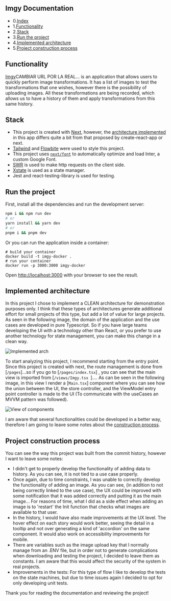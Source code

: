 ## Imgy Documentation 
- 0.[Index](https://github.com/mariesco/imgy#imgy-documentation)
- 1.[Functionality](https://github.com/mariesco/imgy#functionality)
- 2.[Stack](https://github.com/mariesco/imgy#stack)
- 3.[Run the project](https://github.com/mariesco/imgy#run-the-project)
- 4.[Implemented architecture](https://github.com/mariesco/imgy#implemented-architecture)
- 5.[Project construction process](https://github.com/mariesco/imgy#project-construction-process)

## Functionality 

[Imgy](https://google.com/)CAMBIAR URL POR LA REAL... is an application that allows users to quickly perform image transformations. It has a list of images to test the transformations that one wishes, however there is the possibility of uploading images. All these transformations are being recorded, which allows us to have a history of them and apply transformations from this same history.

## Stack 

- This project is created with [Next](https://nextjs.org/), however, the [architecture implemented](https://github.com/mariesco/imgy#implemented-architecture) in this app differs quite a bit from that proposed by create-react-app or next.
- [Tailwind](https://tailwindcss.com/) and [Flowbite](https://flowbite.com/) were used to style this project.
- This project uses [`next/font`](https://nextjs.org/docs/basic-features/font-optimization) to automatically optimize and load Inter, a custom Google Font.
- [SWR](https://swr.vercel.app/es-ES) is used to make http requests on the client side.
- [Xstate](https://xstate.js.org/) is used as a state manager.
- Jest and react-testing-library is used for testing.

## Run the project 

First, install all the dependencies and run the development server:

```bash
npm i && npm run dev
# or
yarn install && yarn dev
# or
pnpm i && pnpm dev
```

Or you can run the application inside a container:

```
# build your container 
docker build -t imgy-docker .
# run your container
docker run -p 3000:3000 imgy-docker
```


Open [http://localhost:3000](http://localhost:3000) with your browser to see the result.

## Implemented architecture 

In this project I chose to implement a CLEAN architecture for demonstration purposes only. I think that these types of architectures generate additional effort for small projects of this type, but add a lot of value for large projects. As seen in the following image, the domain of the application and the use cases are developed in pure Typescript. So if you have large teams developing the UI with a technology other than React, or you prefer to use another technology for state management, you can make this change in a clean way.

![Implemented arch](https://upcdn.io/kW15b6i/raw/uploads/2023/03/07/Captura%20de%20pantalla%202023-03-06%20a%20la(s)%2020-2htD.41.17.png)

To start analyzing this project, I recommend starting from the entry point. Since this project is created with next, the route management is done from [`/pages`]...so if you go to [`/pages/index.tsx`] , you can see that the main view is imported from [`/views/Imgy.tsx `].... As can be seen in the following image, in this view I render a [`Main.tsx`] component where you can see how the union between the UI, the store controller, and the ViewModel entry point controller is made to the UI (To communicate with the useCases an MVVM pattern was followed).

![View of components](https://upcdn.io/kW15b6i/raw/uploads/2023/03/07/Captura%20de%20pantalla%202023-03-06%20a%20la(s)%2020-3zCH.52.49.png)


I am aware that several functionalities could be developed in a better way, therefore I am going to leave some notes about the [construction process](https://github.com/mariesco/imgy#project-construction-process).


## Project construction process 

You can see the way this project was built from the commit history, however I want to leave some notes:
- I didn't get to properly develop the functionality of adding data to history. As you can see, it is not tied to a use case properly.
- Once again, due to time constraints, I was unable to correctly develop the functionality of adding an image. As you can see, (in addition to not being correctly linked to the use case), the UX could be improved with some notification that it was added correctly and putting it as the main image... For reasons of time, what I did as a side effect when adding an image is to 'restart' the Init function that checks what images are available to that user.
- In the history, I would have also made improvements at the UX level. The hover effect on each story would work better, seeing the detail in a tooltip and not over generating a kind of 'accordion' on the same component. It would also work on accessibility improvements for mobile.
- There are variables such as the image upload key that I normally manage from an .ENV file, but in order not to generate complications when downloading and testing the project, I decided to leave them as constants. I am aware that this would affect the security of the system in real projects.
- Improvements in the tests: For this type of flow I like to develop the tests on the state machines, but due to time issues again I decided to opt for only developing unit tests.

Thank you for reading the documentation and reviewing the project!
